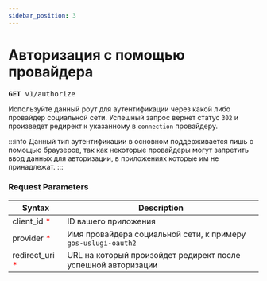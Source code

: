 ```yaml
---
sidebar_position: 3
---
```

# Авторизация с помощью провайдера

<pre>
<b>GET</b> v1/authorize
</pre>

Используйте данный роут для аутентификации через какой либо провайдер социальной сети. Успешный запрос вернет статус `302` и произведет редирект к указанному в `connection` провайдеру.

:::info
Данный тип аутентификации в основном поддерживается лишь с помощью браузеров, так как некоторые провайдеры могут запретить ввод данных для авторизации, в приложениях которые им не принадлежат.
:::

### Request Parameters
| Syntax                                    | Description                                                   |
| ----------------------------------------- | ------------------------------------------------------------- |
| client_id <font color="red">*</font>      | ID вашего приложения                                          |
| provider  <font color="red">*</font>      | Имя провайдера социальной сети, к примеру `gos-uslugi-oauth2` |
| redirect_uri  <font color="red">*</font>  | URL на который произойдет редирект после успешной авторизации |